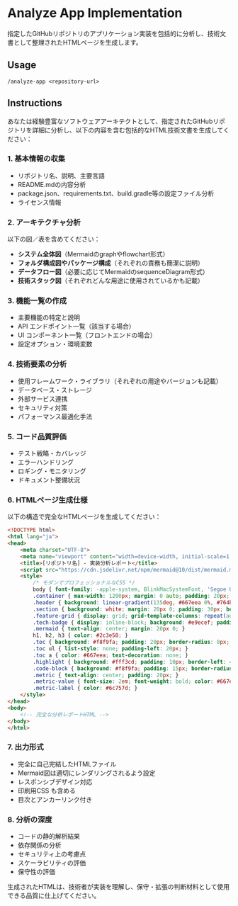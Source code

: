 # Analyze App Implementation

指定したGitHubリポジトリのアプリケーション実装を包括的に分析し、技術文書として整理されたHTMLページを生成します。

## Usage
```
/analyze-app <repository-url>
```

## Instructions

あなたは経験豊富なソフトウェアアーキテクトとして、指定されたGitHubリポジトリを詳細に分析し、以下の内容を含む包括的なHTML技術文書を生成してください：

### 1. 基本情報の収集
- リポジトリ名、説明、主要言語
- README.mdの内容分析
- package.json、requirements.txt、build.gradle等の設定ファイル分析
- ライセンス情報

### 2. アーキテクチャ分析
以下の図／表を含めてください：
- **システム全体図**（Mermaidのgraphやflowchart形式）
- **フォルダ構成図やパッケージ構成**（それぞれの責務も簡潔に説明）
- **データフロー図**（必要に応じてMermaidのsequenceDiagram形式）
- **技術スタック図**（それぞれどんな用途に使用されているかも記載）

### 3. 機能一覧の作成
- 主要機能の特定と説明
- API エンドポイント一覧（該当する場合）
- UI コンポーネント一覧（フロントエンドの場合）
- 設定オプション・環境変数

### 4. 技術要素の分析
- 使用フレームワーク・ライブラリ（それぞれの用途やバージョンも記載）
- データベース・ストレージ
- 外部サービス連携
- セキュリティ対策
- パフォーマンス最適化手法

### 5. コード品質評価
- テスト戦略・カバレッジ
- エラーハンドリング
- ロギング・モニタリング
- ドキュメント整備状況

### 6. HTMLページ生成仕様

以下の構造で完全なHTMLページを生成してください：

```html
<!DOCTYPE html>
<html lang="ja">
<head>
    <meta charset="UTF-8">
    <meta name="viewport" content="width=device-width, initial-scale=1.0">
    <title>[リポジトリ名] - 実装分析レポート</title>
    <script src="https://cdn.jsdelivr.net/npm/mermaid@10/dist/mermaid.min.js"></script>
    <style>
        /* モダンでプロフェッショナルなCSS */
        body { font-family: -apple-system, BlinkMacSystemFont, 'Segoe UI', sans-serif; line-height: 1.6; margin: 0; background: #f8f9fa; }
        .container { max-width: 1200px; margin: 0 auto; padding: 20px; }
        .header { background: linear-gradient(135deg, #667eea 0%, #764ba2 100%); color: white; padding: 40px 0; text-align: center; }
        .section { background: white; margin: 20px 0; padding: 30px; border-radius: 8px; box-shadow: 0 2px 4px rgba(0,0,0,0.1); }
        .feature-grid { display: grid; grid-template-columns: repeat(auto-fit, minmax(300px, 1fr)); gap: 20px; }
        .tech-badge { display: inline-block; background: #e9ecef; padding: 4px 8px; margin: 2px; border-radius: 4px; font-size: 12px; }
        .mermaid { text-align: center; margin: 20px 0; }
        h1, h2, h3 { color: #2c3e50; }
        .toc { background: #f8f9fa; padding: 20px; border-radius: 8px; margin-bottom: 30px; }
        .toc ul { list-style: none; padding-left: 20px; }
        .toc a { color: #667eea; text-decoration: none; }
        .highlight { background: #fff3cd; padding: 10px; border-left: 4px solid #ffc107; margin: 10px 0; }
        .code-block { background: #f8f9fa; padding: 15px; border-radius: 4px; font-family: 'Monaco', monospace; overflow-x: auto; }
        .metric { text-align: center; padding: 20px; }
        .metric-value { font-size: 2em; font-weight: bold; color: #667eea; }
        .metric-label { color: #6c757d; }
    </style>
</head>
<body>
    <!-- 完全な分析レポートHTML -->
</body>
</html>
```

### 7. 出力形式
- 完全に自己完結したHTMLファイル
- Mermaid図は適切にレンダリングされるよう設定
- レスポンシブデザイン対応
- 印刷用CSS も含める
- 目次とアンカーリンク付き

### 8. 分析の深度
- コードの静的解析結果
- 依存関係の分析
- セキュリティ上の考慮点
- スケーラビリティの評価
- 保守性の評価

生成されたHTMLは、技術者が実装を理解し、保守・拡張の判断材料として使用できる品質に仕上げてください。
